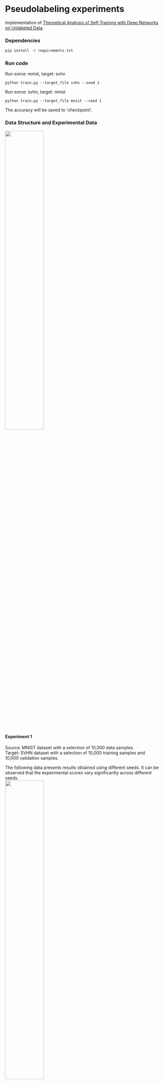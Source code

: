 # Pseudolabeling experiments

Implementation of [Theoretical Analysis of Self-Training with Deep Networks on Unlabeled Data](https://arxiv.org/abs/2010.03622).

### Dependencies

```python
pip install -r requirements.txt
```

### Run code

Run sorce: mnist, target: svhn
```
python train.py --target_file svhn --seed 1
```

Run sorce: svhn, target: mnist 
```
python train.py --target_file mnist --seed 1
```

The accuracy will be saved to 'checkpoint'.

### Data Structure and Experimental Data
<img src="https://github.com/tliobnih/upplementary-D.2.-Pseudolabeling-experiments/assets/52643360/1a4f7597-9676-4c1b-b5b6-62c20c8c6777" width="50%" height="50%">

#### Experiment 1
Source: MNIST dataset with a selection of 10,000 data samples.  
Target: SVHN dataset with a selection of 10,000 training samples and 10,000 validation samples.

The following data presents results obtained using different seeds. It can be observed that the experimental scores vary significantly across different seeds.  
<img src="https://github.com/tliobnih/upplementary-D.2.-Pseudolabeling-experiments/assets/52643360/6acc4031-2337-482e-8bbc-2062830d1d12" width="50%" height="50%">

Therefore, I conducted 50 experiments using seeds 1 to 50, and calculated the average of these 50 datas. The results are summarized in the following table:  
<img src="https://github.com/tliobnih/upplementary-D.2.-Pseudolabeling-experiments/assets/52643360/aa6edf85-70dc-43eb-9004-e75d3362ada3" width="30%" height="50%">  
The results of the fifty experiments are stored in acc_svhn.csv, where each set of data can be replicated by simply changing the seed.

From the data, it appears that the accuracy does not exhibit the gradual increase as mentioned in the paper. I suspect that this may be due to the low scores in the first stage of the source dataset. Therefore, I conducted an additional experiment where I swapped the roles of the datasets. This is because using SVHN as the source dataset typically results in better training of the model.

#### Experiment 2
Source: SVHN dataset with a selection of 10,000 data samples.  
Target: MNIST dataset with a selection of 10,000 training samples and 10,000 validation samples.  
<img src="https://github.com/tliobnih/upplementary-D.2.-Pseudolabeling-experiments/assets/52643360/5a525db2-a0cc-441f-bfeb-b047248275ad" width="30%" height="50%">  

